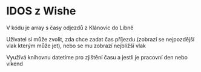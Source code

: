 # IDOS z Wishe

V kódu je array s časy odjezdů z Klánovic do Libně

Uživatel si může zvolit, zda chce zadat čas příjezdu (zobrazí se nejpozdější vlak kterým může jet), nebo se mu zobrazí nejbližší vlak

Využívá knihovnu datetime pro zjištění času a jestli je pracovní den nebo víkend